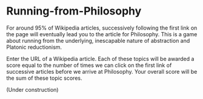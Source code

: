 # Running-from-Philosophy

For around 95% of Wikipedia articles, successively following the first link on the page will eventually lead you to the article for Philosophy.   This is a game about running from the underlying, inescapable nature of abstraction and Platonic reductionism.

Enter the URL of a Wikipedia article.  Each of these topics will be awarded a score equal to the number of times we can click on the first link of successive articles before we arrive at Philosophy.  Your overall score will be the sum of these topic scores.  

(Under construction)
